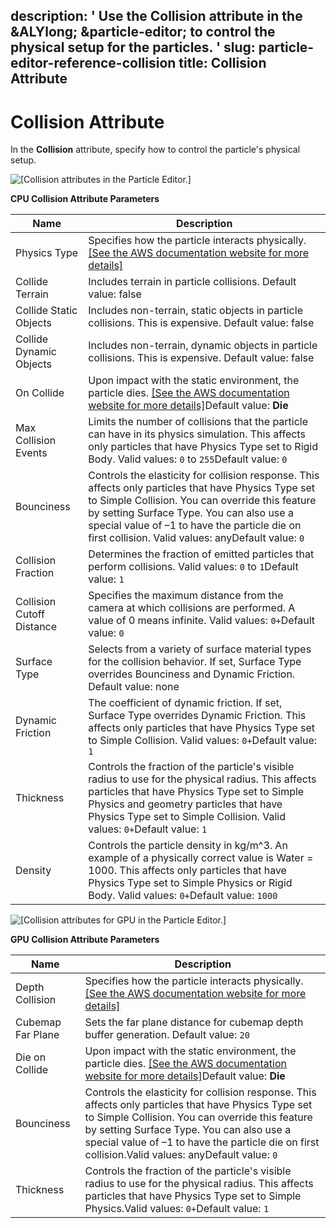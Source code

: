 description: ' Use the Collision attribute in the &ALYlong; &particle-editor; to control
  the physical setup for the particles. '
slug: particle-editor-reference-collision
title: Collision Attribute
---
# Collision Attribute<a name="particle-editor-reference-collision"></a>

In the **Collision** attribute, specify how to control the particle's physical setup\.

![\[Collision attributes in the Particle Editor.\]](/images/particles/particle-editor-collision.png)


**CPU Collision Attribute Parameters**  

| Name | Description | 
| --- | --- | 
| Physics Type | Specifies how the particle interacts physically\. [\[See the AWS documentation website for more details\]](http://docs.aws.amazon.com/lumberyard/latest/userguide/particle-editor-reference-collision.html) | 
| Collide Terrain | Includes terrain in particle collisions\. Default value: false  | 
| Collide Static Objects | Includes non\-terrain, static objects in particle collisions\. This is expensive\. Default value: false  | 
| Collide Dynamic Objects | Includes non\-terrain, dynamic objects in particle collisions\. This is expensive\. Default value: false  | 
| On Collide | Upon impact with the static environment, the particle dies\. [\[See the AWS documentation website for more details\]](http://docs.aws.amazon.com/lumberyard/latest/userguide/particle-editor-reference-collision.html)Default value: **Die**  | 
| Max Collision Events | Limits the number of collisions that the particle can have in its physics simulation\. This affects only particles that have Physics Type set to Rigid Body\. Valid values: `0` to `255`Default value: `0` | 
| Bounciness | Controls the elasticity for collision response\. This affects only particles that have Physics Type set to Simple Collision\. You can override this feature by setting Surface Type\. You can also use a special value of –1 to have the particle die on first collision\. Valid values: anyDefault value: `0` | 
| Collision Fraction | Determines the fraction of emitted particles that perform collisions\. Valid values: `0` to `1`Default value: `1`  | 
| Collision Cutoff Distance | Specifies the maximum distance from the camera at which collisions are performed\. A value of 0 means infinite\. Valid values: `0+`Default value: `0`  | 
| Surface Type | Selects from a variety of surface material types for the collision behavior\. If set, Surface Type overrides Bounciness and Dynamic Friction\. Default value: none | 
| Dynamic Friction | The coefficient of dynamic friction\. If set, Surface Type overrides Dynamic Friction\. This affects only particles that have Physics Type set to Simple Collision\. Valid values: `0+`Default value: `1` | 
| Thickness | Controls the fraction of the particle's visible radius to use for the physical radius\. This affects particles that have Physics Type set to Simple Physics and geometry particles that have Physics Type set to Simple Collision\. Valid values: `0+`Default value: `1` | 
| Density | Controls the particle density in kg/m^3\. An example of a physically correct value is Water = 1000\. This affects only particles that have Physics Type set to Simple Physics or Rigid Body\. Valid values: `0+`Default value: `1000`  | 

![\[Collision attributes for GPU in the Particle Editor.\]](/images/particles/particle-editor-collision-gpu.png)


**GPU Collision Attribute Parameters**  

| Name | Description | 
| --- | --- | 
| Depth Collision | Specifies how the particle interacts physically\. [\[See the AWS documentation website for more details\]](http://docs.aws.amazon.com/lumberyard/latest/userguide/particle-editor-reference-collision.html) | 
| Cubemap Far Plane | Sets the far plane distance for cubemap depth buffer generation\. Default value: `20` | 
| Die on Collide | Upon impact with the static environment, the particle dies\. [\[See the AWS documentation website for more details\]](http://docs.aws.amazon.com/lumberyard/latest/userguide/particle-editor-reference-collision.html)Default value: **Die** | 
| Bounciness | Controls the elasticity for collision response\. This affects only particles that have Physics Type set to Simple Collision\. You can override this feature by setting Surface Type\. You can also use a special value of –1 to have the particle die on first collision\.Valid values: anyDefault value: `0` | 
| Thickness | Controls the fraction of the particle's visible radius to use for the physical radius\. This affects particles that have Physics Type set to Simple Physics\.Valid values: `0+`Default value: `1` | 